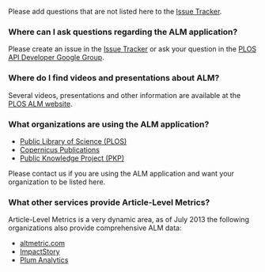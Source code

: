 Please add questions that are not listed here to the [Issue Tracker](https://github.com/articlemetrics/alm/issues).

### Where can I ask questions regarding the ALM application?
Please create an issue in the [Issue Tracker](https://github.com/articlemetrics/alm/issues) or ask your question in the [PLOS API Developer Google Group](https://groups.google.com/forum/?fromgroups#!forum/plos-api-developers).

### Where do I find videos and presentations about ALM?
Several videos, presentations and other information are available at the [PLOS ALM website](http://article-level-metrics.plos.org).

### What organizations are using the ALM application?

* [Public Library of Science (PLOS)](http://article-level-metrics.plos.org/)
* [Copernicus Publications](http://publications.copernicus.org/services/article_level_metrics.html)
* [Public Knowledge Project (PKP)](http://pkp.sfu.ca/pkp-launches-article-level-metrics-for-ojs-journals/)

Please contact us if you are using the ALM application and want your organization to be listed here.

### What other services provide Article-Level Metrics?
Article-Level Metrics is a very dynamic area, as of July 2013 the following organizations also provide comprehensive ALM data:

* [altmetric.com](http://altmetric.com)
* [ImpactStory](http://impactstory.org)
* [Plum Analytics](http://www.plumanalytics.com)